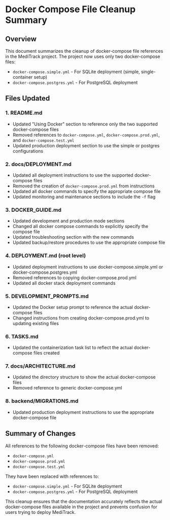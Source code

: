 # Docker Compose File Cleanup Summary

## Overview

This document summarizes the cleanup of docker-compose file references in the MediTrack project. The project now uses only two docker-compose files:
- `docker-compose.simple.yml` - For SQLite deployment (simple, single-container setup)
- `docker-compose.postgres.yml` - For PostgreSQL deployment

## Files Updated

### 1. README.md
- Updated "Using Docker" section to reference only the two supported docker-compose files
- Removed references to `docker-compose.yml`, `docker-compose.prod.yml`, and `docker-compose.test.yml`
- Updated production deployment section to use the simple or postgres configurations

### 2. docs/DEPLOYMENT.md
- Updated all deployment instructions to use the supported docker-compose files
- Removed the creation of `docker-compose.prod.yml` from instructions
- Updated all docker commands to specify the appropriate compose file
- Updated monitoring and maintenance sections to include the `-f` flag

### 3. DOCKER_GUIDE.md
- Updated development and production mode sections
- Changed all docker compose commands to explicitly specify the compose file
- Updated troubleshooting section with the new commands
- Updated backup/restore procedures to use the appropriate compose file

### 4. DEPLOYMENT.md (root level)
- Updated deployment instructions to use docker-compose.simple.yml or docker-compose.postgres.yml
- Removed references to copying docker-compose.prod.yml
- Updated all docker stack deployment commands

### 5. DEVELOPMENT_PROMPTS.md
- Updated the Docker setup prompt to reference the actual docker-compose files
- Changed instructions from creating docker-compose.prod.yml to updating existing files

### 6. TASKS.md
- Updated the containerization task list to reflect the actual docker-compose files created

### 7. docs/ARCHITECTURE.md
- Updated the directory structure to show the actual docker-compose files
- Removed reference to generic docker-compose.yml

### 8. backend/MIGRATIONS.md
- Updated production deployment instructions to use the appropriate docker-compose file

## Summary of Changes

All references to the following docker-compose files have been removed:
- `docker-compose.yml`
- `docker-compose.prod.yml`
- `docker-compose.test.yml`

They have been replaced with references to:
- `docker-compose.simple.yml` - For SQLite deployment
- `docker-compose.postgres.yml` - For PostgreSQL deployment

This cleanup ensures that the documentation accurately reflects the actual docker-compose files available in the project and prevents confusion for users trying to deploy MediTrack.